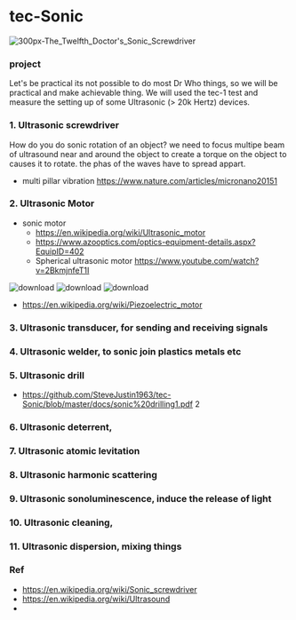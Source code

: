 # tec-Sonic

![300px-The_Twelfth_Doctor's_Sonic_Screwdriver](https://user-images.githubusercontent.com/58069246/169831371-463ad4d4-1444-4e67-94e0-f573d4257cb6.jpg)



### project
Let's be practical its not possible to do most Dr Who things, so we will be practical and make achievable thing. We will used the tec-1 test and measure the setting up of some Ultrasonic (> 20k Hertz) devices. 

### 1. Ultrasonic screwdriver 

How do you do sonic rotation of an object? we need to focus multipe beam of ultrasound near and around the object to create a torque on the object to causes it to rotate. the phas of the waves have to spread appart.
- multi pillar vibration https://www.nature.com/articles/micronano20151



### 2. Ultrasonic Motor
- sonic motor
  - https://en.wikipedia.org/wiki/Ultrasonic_motor
  - https://www.azooptics.com/optics-equipment-details.aspx?EquipID=402
  - Spherical ultrasonic motor https://www.youtube.com/watch?v=2BkmjnfeT1I

![download](https://user-images.githubusercontent.com/58069246/169829622-31fd0ad1-6d10-492f-b2f6-dd5232198dee.jpg)
![download](https://user-images.githubusercontent.com/58069246/169829662-d555a033-e28e-4d58-a8fa-3b759b5e991f.jpg)
![download](https://user-images.githubusercontent.com/58069246/169829866-a391f3e2-a034-468f-976c-9a204a9b2907.jpg)

- https://en.wikipedia.org/wiki/Piezoelectric_motor
 
### 3. Ultrasonic transducer, for sending and receiving signals

### 4. Ultrasonic welder, to sonic join plastics metals etc

### 5. Ultrasonic drill
- https://github.com/SteveJustin1963/tec-Sonic/blob/master/docs/sonic%20drilling1.pdf 2


### 6. Ultrasonic deterrent, 

### 7. Ultrasonic atomic levitation

### 8. Ultrasonic harmonic scattering

### 9. Ultrasonic sonoluminescence, induce the release of light

### 10. Ultrasonic cleaning, 

### 11. Ultrasonic dispersion, mixing things 







 

### Ref
- https://en.wikipedia.org/wiki/Sonic_screwdriver
- https://en.wikipedia.org/wiki/Ultrasound
- 


